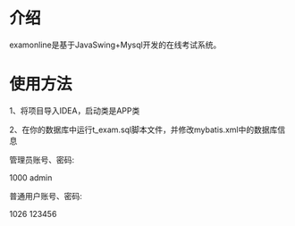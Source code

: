 # 介绍

examonline是基于JavaSwing+Mysql开发的在线考试系统。

# 使用方法

1、将项目导入IDEA，启动类是APP类

2、在你的数据库中运行t_exam.sql脚本文件，并修改mybatis.xml中的数据库信息

管理员账号、密码:

1000 admin

普通用户账号、密码:

1026 123456
